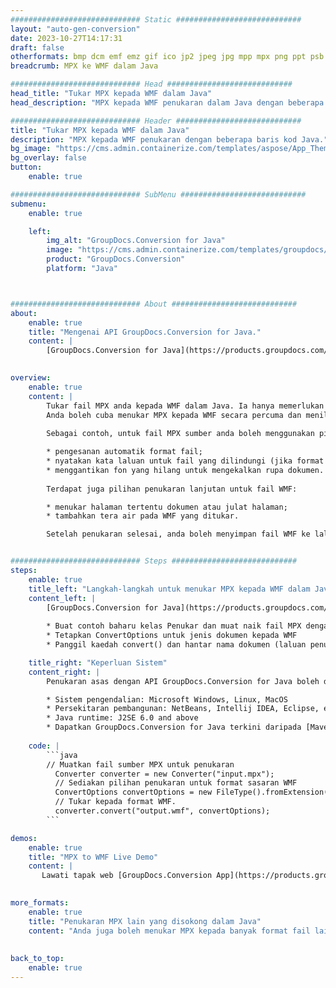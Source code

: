 ```yaml
---
############################# Static ############################
layout: "auto-gen-conversion"
date: 2023-10-27T14:17:31
draft: false
otherformats: bmp dcm emf emz gif ico jp2 jpeg jpg mpp mpx png ppt psb psd svg svgz tga tif tiff webp wmf wmz xer
breadcrumb: MPX ke WMF dalam Java

############################# Head ############################
head_title: "Tukar MPX kepada WMF dalam Java"
head_description: "MPX kepada WMF penukaran dalam Java dengan beberapa baris kod. Tukar lebih 160 format fail menggunakan API penukaran dokumen GroupDocs untuk Java"

############################# Header ############################
title: "Tukar MPX kepada WMF dalam Java"
description: "MPX kepada WMF penukaran dengan beberapa baris kod Java."
bg_image: "https://cms.admin.containerize.com/templates/aspose/App_Themes/V3/images/bg/header1.png"
bg_overlay: false
button:
    enable: true

############################# SubMenu ############################
submenu:
    enable: true

    left:
        img_alt: "GroupDocs.Conversion for Java"
        image: "https://cms.admin.containerize.com/templates/groupdocs/images/product-logos/90x90-noborder/groupdocs-conversion-java.png"
        product: "GroupDocs.Conversion"
        platform: "Java"



############################# About ############################
about:
    enable: true
    title: "Mengenai API GroupDocs.Conversion for Java."
    content: |
        [GroupDocs.Conversion for Java](https://products.groupdocs.com/conversion/java/) ialah API penukaran format fail lanjutan untuk menukar antara imej popular dan format dokumen seperti Microsoft Office, OpenDocument, PDF, HTML, e-mel, CAD. dan banyak lagi dengan hanya beberapa baris kod. API asli secara automatik mengesan format dokumen asal dan menawarkan banyak pilihan untuk menyesuaikan dokumen yang ditukar. Bersama-sama dengan fungsi mengekstrak maklumat daripada dokumen, ia juga menyokong caching hasil penukaran ke cakera tempatan secara lalai. Walau bagaimanapun, sebarang jenis storan cache boleh disokong dengan melaksanakan antara muka yang sesuai - Amazon S3, Dropbox, Google Drive, Windows Azure, Reddis atau mana-mana yang lain.
    

overview:
    enable: true
    content: |
        Tukar fail MPX anda kepada WMF dalam Java. Ia hanya memerlukan beberapa baris kod Java pada mana-mana platform pilihan anda, seperti Windows, Linux, macOS.
        Anda boleh cuba menukar MPX kepada WMF secara percuma dan menilai kualiti hasil penukaran. Bersama-sama dengan skrip penukaran fail mudah, anda boleh mencuba pilihan yang lebih canggih untuk memuatkan fail sumber MPX dan menyimpan output WMF. 
        
        Sebagai contoh, untuk fail MPX sumber anda boleh menggunakan pilihan pemuatan berikut:

        * pengesanan automatik format fail;
        * nyatakan kata laluan untuk fail yang dilindungi (jika format fail menyokongnya);
        * menggantikan fon yang hilang untuk mengekalkan rupa dokumen.
        
        Terdapat juga pilihan penukaran lanjutan untuk fail WMF:

        * menukar halaman tertentu dokumen atau julat halaman;
        * tambahkan tera air pada WMF yang ditukar.

        Setelah penukaran selesai, anda boleh menyimpan fail WMF ke laluan fail setempat anda atau ke mana-mana storan pihak ketiga seperti FTP, Amazon S3, Google Drive, Dropbox dll. Sila ambil perhatian - untuk menukar MPX kepada WMF, anda tidak perlu memasang sebarang perisian tambahan, seperti MS Office, Open Office, Adobe Acrobat Reader dsb.


############################# Steps ############################
steps:
    enable: true
    title_left: "Langkah-langkah untuk menukar MPX kepada WMF dalam Java"
    content_left: |
        [GroupDocs.Conversion for Java](https://products.groupdocs.com/conversion/java/) membenarkan pembangun menukar fail MPX kepada WMF dengan mudah dengan beberapa baris kod.
        
        * Buat contoh baharu kelas Penukar dan muat naik fail MPX dengan laluan penuh
        * Tetapkan ConvertOptions untuk jenis dokumen kepada WMF
        * Panggil kaedah convert() dan hantar nama dokumen (laluan penuh) dan format (WMF) sebagai parameter

    title_right: "Keperluan Sistem"
    content_right: |
        Penukaran asas dengan API GroupDocs.Conversion for Java boleh dilakukan dengan hanya beberapa baris kod. API kami disokong pada semua platform dan sistem pengendalian utama. Sebelum melaksanakan kod di bawah, pastikan anda mempunyai prasyarat berikut dipasang pada sistem anda.

        * Sistem pengendalian: Microsoft Windows, Linux, MacOS
        * Persekitaran pembangunan: NetBeans, Intellij IDEA, Eclipse, etc.
        * Java runtime: J2SE 6.0 and above
        * Dapatkan GroupDocs.Conversion for Java terkini daripada [Maven](https://repository.groupdocs.com/webapp/#/artifacts/browse/tree/General/repo/com/groupdocs/groupdocs-conversion)
         
    code: |
        ```java    
        // Muatkan fail sumber MPX untuk penukaran
          Converter converter = new Converter("input.mpx");
          // Sediakan pilihan penukaran untuk format sasaran WMF
          ConvertOptions convertOptions = new FileType().fromExtension("wmf").getConvertOptions();
          // Tukar kepada format WMF.
          converter.convert("output.wmf", convertOptions);
        ```

demos:
    enable: true
    title: "MPX to WMF Live Demo"
    content: |
       Lawati tapak web [GroupDocs.Conversion App](https://products.groupdocs.app/conversion/family) kami dan cuba MPX kepada WMF penukaran sekarang. Demo percuma mempunyai faedah berikut
          

more_formats:
    enable: true
    title: "Penukaran MPX lain yang disokong dalam Java"
    content: "Anda juga boleh menukar MPX kepada banyak format fail lain. Sila lihat senarai di bawah."
       
       
back_to_top:
    enable: true
---
```

